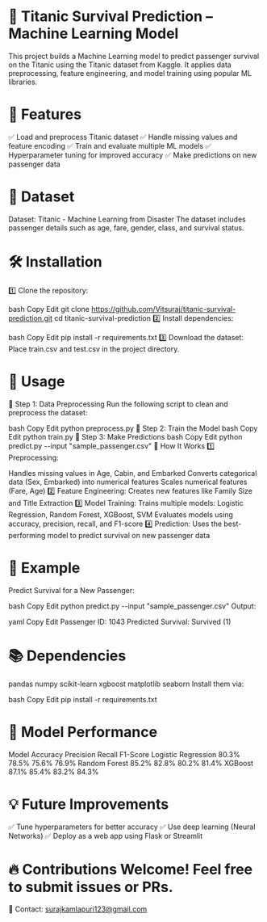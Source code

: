 # 🚢 Titanic Survival Prediction – Machine Learning Model
This project builds a Machine Learning model to predict passenger survival on the Titanic using the Titanic dataset from Kaggle. It applies data preprocessing, feature engineering, and model training using popular ML libraries.

# 🚀 Features
✅ Load and preprocess Titanic dataset
✅ Handle missing values and feature encoding
✅ Train and evaluate multiple ML models
✅ Hyperparameter tuning for improved accuracy
✅ Make predictions on new passenger data

# 📂 Dataset
Dataset: Titanic - Machine Learning from Disaster
The dataset includes passenger details such as age, fare, gender, class, and survival status.

# 🛠 Installation
1️⃣ Clone the repository:

bash
Copy
Edit
git clone https://github.com/Vitsuraj/titanic-survival-prediction.git
cd titanic-survival-prediction
2️⃣ Install dependencies:

bash
Copy
Edit
pip install -r requirements.txt
3️⃣ Download the dataset:
Place train.csv and test.csv in the project directory.

# 📜 Usage
🔹 Step 1: Data Preprocessing
Run the following script to clean and preprocess the dataset:

bash
Copy
Edit
python preprocess.py
🔹 Step 2: Train the Model
bash
Copy
Edit
python train.py
🔹 Step 3: Make Predictions
bash
Copy
Edit
python predict.py --input "sample_passenger.csv"
🔧 How It Works
1️⃣ Preprocessing:

Handles missing values in Age, Cabin, and Embarked
Converts categorical data (Sex, Embarked) into numerical features
Scales numerical features (Fare, Age)
2️⃣ Feature Engineering:
Creates new features like Family Size and Title Extraction
3️⃣ Model Training:
Trains multiple models: Logistic Regression, Random Forest, XGBoost, SVM
Evaluates models using accuracy, precision, recall, and F1-score
4️⃣ Prediction:
Uses the best-performing model to predict survival on new passenger data
# 📌 Example
Predict Survival for a New Passenger:

bash
Copy
Edit
python predict.py --input "sample_passenger.csv"
Output:

yaml
Copy
Edit
Passenger ID: 1043
Predicted Survival: Survived (1)
# 📚 Dependencies
pandas
numpy
scikit-learn
xgboost
matplotlib
seaborn
Install them via:

bash
Copy
Edit
pip install -r requirements.txt
# 🎯 Model Performance
Model	Accuracy	Precision	Recall	F1-Score
Logistic Regression	80.3%	78.5%	75.6%	76.9%
Random Forest	85.2%	82.8%	80.2%	81.4%
XGBoost	87.1%	85.4%	83.2%	84.3%
# 💡 Future Improvements
✅ Tune hyperparameters for better accuracy
✅ Use deep learning (Neural Networks)
✅ Deploy as a web app using Flask or Streamlit

# 🔥 Contributions Welcome! Feel free to submit issues or PRs.
📧 Contact: surajkamlapuri123@gmail.com

